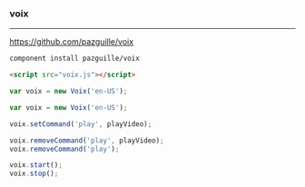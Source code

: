 ### voix
---
https://github.com/pazguille/voix

```sh
component install pazguille/voix
```

```html
<script src="voix.js"></script>
```

```js
var voix = new Voix('en-US');

var voix = new Voix('en-US');

voix.setCommand('play', playVideo);

voix.removeCommand('play', playVideo);
voix.removeCommand('play');

voix.start();
voix.stop();
```

